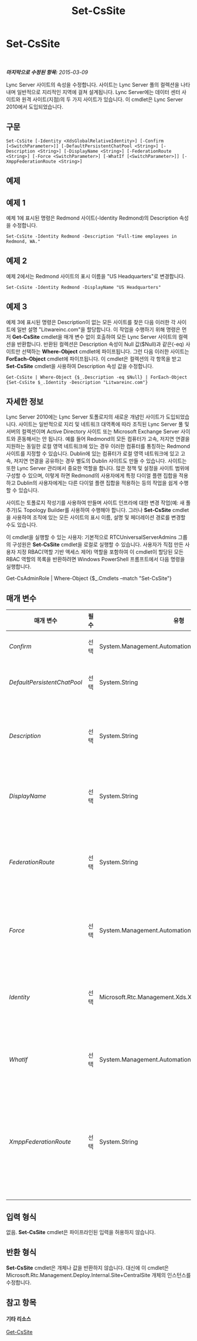 ﻿---
title: Set-CsSite
TOCTitle: Set-CsSite
ms:assetid: f4165fdb-5828-4e81-b489-7e263b27e36b
ms:mtpsurl: https://technet.microsoft.com/ko-kr/library/Gg413023(v=OCS.15)
ms:contentKeyID: 49305521
ms.date: 08/24/2015
mtps_version: v=OCS.15
ms.translationtype: HT
---

# Set-CsSite

 

_**마지막으로 수정된 항목:** 2015-03-09_

Lync Server 사이트의 속성을 수정합니다. 사이트는 Lync Server 풀의 컬렉션을 나타내며 일반적으로 지리적인 지역에 걸쳐 설계됩니다. Lync Server에는 데이터 센터 사이트와 원격 사이트(지점)의 두 가지 사이트가 있습니다. 이 cmdlet은 Lync Server 2010에서 도입되었습니다.

## 구문

    Set-CsSite [-Identity <XdsGlobalRelativeIdentity>] [-Confirm [<SwitchParameter>]] [-DefaultPersistentChatPool <String>] [-Description <String>] [-DisplayName <String>] [-FederationRoute <String>] [-Force <SwitchParameter>] [-WhatIf [<SwitchParameter>]] [-XmppFederationRoute <String>]

## 예제

## 예제 1

예제 1에 표시된 명령은 Redmond 사이트(-Identity Redmond)의 Description 속성을 수정합니다.

    Set-CsSite -Identity Redmond -Description "Full-time employees in Redmond, WA."

## 예제 2

예제 2에서는 Redmond 사이트의 표시 이름을 "US Headquarters"로 변경합니다.

    Set-CsSite -Identity Redmond -DisplayName "US Headquarters"

## 예제 3

예제 3에 표시된 명령은 Description이 없는 모든 사이트를 찾은 다음 이러한 각 사이트에 일반 설명 "Litwareinc.com"을 할당합니다. 이 작업을 수행하기 위해 명령은 먼저 **Get-CsSite** cmdlet을 매개 변수 없이 호출하여 모든 Lync Server 사이트의 컬렉션을 반환합니다. 반환된 컬렉션은 Description 속성이 Null 값($Null)과 같은(-eq) 사이트만 선택하는 **Where-Object** cmdlet에 파이프됩니다. 그런 다음 이러한 사이트는 **ForEach-Object** cmdlet에 파이프됩니다. 이 cmdlet은 컬렉션의 각 항목을 받고 **Set-CsSite** cmdlet을 사용하여 Description 속성 값을 수정합니다.

    Get-CsSite | Where-Object {$_.Description -eq $Null} | ForEach-Object {Set-CsSite $_.Identity -Description "Litwareinc.com"}

## 자세한 정보

Lync Server 2010에는 Lync Server 토폴로지의 새로운 개념인 사이트가 도입되었습니다. 사이트는 일반적으로 지리 및 네트워크 대역폭에 따라 조직된 Lync Server 풀 및 서버의 컬렉션이며 Active Directory 사이트 또는 Microsoft Exchange Server 사이트와 혼동해서는 안 됩니다. 예를 들어 Redmond의 모든 컴퓨터가 고속, 저지연 연결을 지원하는 동일한 로컬 영역 네트워크에 있는 경우 이러한 컴퓨터를 통칭하는 Redmond 사이트를 지정할 수 있습니다. Dublin에 있는 컴퓨터가 로컬 영역 네트워크에 있고 고속, 저지연 연결을 공유하는 경우 별도의 Dublin 사이트도 만들 수 있습니다. 사이트는 또한 Lync Server 관리에서 중요한 역할을 합니다. 많은 정책 및 설정을 사이트 범위에 구성할 수 있으며, 이렇게 하면 Redmond의 사용자에게 특정 다이얼 플랜 집합을 적용하고 Dublin의 사용자에게는 다른 다이얼 플랜 집합을 적용하는 등의 작업을 쉽게 수행할 수 있습니다.

사이트는 토폴로지 작성기를 사용하여 만들며 사이트 인프라에 대한 변경 작업(예: 새 풀 추가)도 Topology Builder를 사용하여 수행해야 합니다. 그러나 **Set-CsSite** cmdlet을 사용하여 조직에 있는 모든 사이트의 표시 이름, 설명 및 페더레이션 경로를 변경할 수도 있습니다.

이 cmdlet을 실행할 수 있는 사용자: 기본적으로 RTCUniversalServerAdmins 그룹의 구성원은 **Set-CsSite** cmdlet을 로컬로 실행할 수 있습니다. 사용자가 직접 만든 사용자 지정 RBAC(역할 기반 액세스 제어) 역할을 포함하여 이 cmdlet이 할당된 모든 RBAC 역할의 목록을 반환하려면 Windows PowerShell 프롬프트에서 다음 명령을 실행합니다.

Get-CsAdminRole | Where-Object {$\_.Cmdlets –match "Set-CsSite"}

## 매개 변수


<table>
<colgroup>
<col style="width: 25%" />
<col style="width: 25%" />
<col style="width: 25%" />
<col style="width: 25%" />
</colgroup>
<thead>
<tr class="header">
<th>매개 변수</th>
<th>필수</th>
<th>유형</th>
<th>설명</th>
</tr>
</thead>
<tbody>
<tr class="odd">
<td><p><em>Confirm</em></p></td>
<td><p>선택</p></td>
<td><p>System.Management.Automation.SwitchParameter</p></td>
<td><p>명령을 실행하기 전에 확인 메시지를 표시합니다.</p></td>
</tr>
<tr class="even">
<td><p><em>DefaultPersistentChatPool</em></p></td>
<td><p>선택</p></td>
<td><p>System.String</p></td>
<td><p>사이트에 대한 기본 영구 채팅 풀의 정규화된 도메인 이름입니다.</p></td>
</tr>
<tr class="odd">
<td><p><em>Description</em></p></td>
<td><p>선택</p></td>
<td><p>System.String</p></td>
<td><p>관리자가 사이트 개체에 다른 정보를 추가하는 데 사용됩니다. 예를 들어 Description은 사이트의 대화 상대 정보를 포함할 수 있습니다.</p></td>
</tr>
<tr class="even">
<td><p><em>DisplayName</em></p></td>
<td><p>선택</p></td>
<td><p>System.String</p></td>
<td><p>사이트의 알아보기 쉬운 이름입니다(예: -DisplayName &quot;North America and South America&quot;).</p></td>
</tr>
<tr class="odd">
<td><p><em>FederationRoute</em></p></td>
<td><p>선택</p></td>
<td><p>System.String</p></td>
<td><p>내부 네트워크와 인터넷 사이에 브리지를 제공하는 데 사용되는 에지 서버의 서비스 위치입니다(예: -FederationRoute &quot;EdgeServer:atl-edge-001.litwareinc.com&quot;).</p></td>
</tr>
<tr class="even">
<td><p><em>Force</em></p></td>
<td><p>선택</p></td>
<td><p>System.Management.Automation.SwitchParameter</p></td>
<td><p>cmdlet을 실행할 때 나타날 수 있는 확인 프롬프트 또는 심각하지 않은 오류 메시지를 표시하지 않습니다.</p></td>
</tr>
<tr class="odd">
<td><p><em>Identity</em></p></td>
<td><p>선택</p></td>
<td><p>Microsoft.Rtc.Management.Xds.XdsGlobalRelativeIdentity</p></td>
<td><p>수정할 사이트의 이름입니다(예: -Identity &quot;Redmond&quot;). ID를 지정할 때는 &quot;site:Redmond&quot;와 같은 형식을 사용하지 마십시오.</p></td>
</tr>
<tr class="even">
<td><p><em>WhatIf</em></p></td>
<td><p>선택</p></td>
<td><p>System.Management.Automation.SwitchParameter</p></td>
<td><p>명령을 실제로 실행하지 않고도 명령이 실행될 경우 발생할 수 있는 현상을 설명합니다.</p></td>
</tr>
<tr class="odd">
<td><p><em>XmppFederationRoute</em></p></td>
<td><p>선택</p></td>
<td><p>System.String</p></td>
<td><p>XMPP(Extensible Messaging and Presence Protocol) 페더레이션에 사용되는 에지 서버의 서비스 ID입니다. 예를 들면 다음과 같습니다.</p>
<p>-XmppFederationRoute EdgeServer:atl-xmpp-001.litwareinc.com</p></td>
</tr>
</tbody>
</table>


## 입력 형식

없음. **Set-CsSite** cmdlet은 파이프라인된 입력을 허용하지 않습니다.

## 반환 형식

**Set-CsSite** cmdlet은 개체나 값을 반환하지 않습니다. 대신에 이 cmdlet은 Microsoft.Rtc.Management.Deploy.Internal.Site+CentralSite 개체의 인스턴스를 수정합니다.

## 참고 항목

#### 기타 리소스

[Get-CsSite](get-cssite.md)

